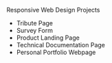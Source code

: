 Responsive Web Design Projects

- Tribute Page
- Survey Form
- Product Landing Page
- Technical Documentation Page
- Personal Portfolio Webpage
